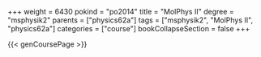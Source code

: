 +++
weight = 6430
pokind = "po2014"
title = "MolPhys II"
degree = "msphysik2"
parents = ["physics62a"]
tags = ["msphysik2", "MolPhys II", "physics62a"]
categories = ["course"]
bookCollapseSection = false
+++

{{< genCoursePage >}}
